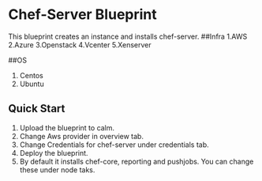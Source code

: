 # Chef-Server Blueprint

This blueprint creates an instance and installs chef-server.
##Infra
 1.AWS
 2.Azure
 3.Openstack
 4.Vcenter
 5.Xenserver

##OS
 1. Centos
 2. Ubuntu
 

## Quick Start
 1. Upload the blueprint to calm.
 2. Change Aws provider in overview tab.
 3. Change Credentials for chef-server under credentials tab.
 4. Deploy the blueprint.
 5. By default it installs chef-core, reporting and pushjobs. You can change these under node taks.
